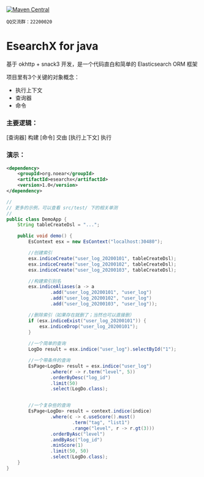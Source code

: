 [![Maven Central](https://img.shields.io/maven-central/v/org.noear/esearchx.svg)](https://mvnrepository.com/search?q=esearchx)

` QQ交流群：22200020 `


# EsearchX for java

基于 okhttp + snack3 开发，是一个代码直白和简单的 Elasticsearch ORM 框架

项目里有3个关键的对象概念：

* 执行上下文
* 查询器
* 命令

### 主要逻辑：

[查询器] 构建 [命令] 交由 [执行上下文] 执行

### 演示：

```xml
<dependency>
    <groupId>org.noear</groupId>
    <artifactId>esearchx</artifactId>
    <version>1.0</version>
</dependency>
```

```java
//
// 更多的示例，可以查看 src/test/ 下的相关单测
//
public class DemoApp {
    String tableCreateDsl = "...";

    public void demo() {
        EsContext esx = new EsContext("localhost:30480");

        //创建索引
        esx.indiceCreate("user_log_20200101", tableCreateDsl);
        esx.indiceCreate("user_log_20200102", tableCreateDsl);
        esx.indiceCreate("user_log_20200103", tableCreateDsl);

        //构建索引别名
        esx.indiceAliases(a -> a
                .add("user_log_20200101", "user_log")
                .add("user_log_20200102", "user_log")
                .add("user_log_20200103", "user_log"));

        //删除索引（如果存在就删了；当然也可以直接删）
        if (esx.indiceExist("user_log_20200101")) {
            esx.indiceDrop("user_log_20200101");
        }
        
        //一个简单的查询
        LogDo result = esx.indice("user_log").selectById("1");

        //一个带条件的查询
        EsPage<LogDo> result = esx.indice("user_log")
                .where(r -> r.term("level", 5))
                .orderByDesc("log_id")
                .limit(50)
                .select(LogDo.class);


        //一个复杂些的查询
        EsPage<LogDo> result = context.indice(indice)
                .where(c -> c.useScore().must()
                        .term("tag", "list1")
                        .range("level", r -> r.gt(3)))
                .orderByAsc("level")
                .andByAsc("log_id")
                .minScore(1)
                .limit(50, 50)
                .select(LogDo.class);
    }
}

```

